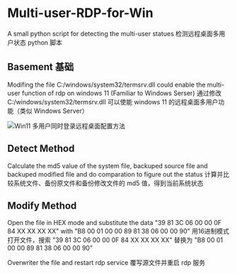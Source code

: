 # Multi-user-RDP-for-Win
A small python script for detecting the multi-user statues
检测远程桌面多用户状态 python 脚本

## Basement 基础
Modifing the file C:/windows/system32/termsrv.dll could enable the multi-user function of rdp on windows 11 (Familiar to Windows Serser)
通过修改 C:/windows/system32/termsrv.dll 可以使能 windows 11 的远程桌面多用户功能（类似 Windows Server）

![Win11 多用户同时登录远程桌面配置方法](https://www.wyr.me/post/701)

## Detect Method
Calculate the md5 value of the system file, backuped source file and backuped modified file and do comparation to figure out the status
计算并比较系统文件、备份原文件和备份修改文件的 md5 值，得到当前系统状态

## Modify Method
Open the file in HEX mode and substitute the data "39 81 3C 06 00 00 0F 84 XX XX XX XX" with "B8 00 01 00 00 89 81 38 06 00 00 90"
用16进制模式打开文件，搜索 "39 81 3C 06 00 00 0F 84 XX XX XX XX" 替换为 "B8 00 01 00 00 89 81 38 06 00 00 90"

Overwriter the file and restart rdp service
覆写源文件并重启 rdp 服务